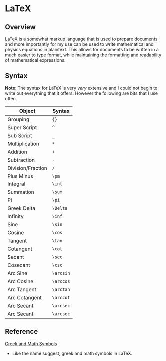 # LaTeX

## Overview

[LaTeX](https://en.wikipedia.org/wiki/LaTeX) is a somewhat markup language that is used to prepare documents and more importantly for my use can be used to write mathematical and physics equations in plaintext. This allows for documents to be written in a much easier to type format, while maintaining the formatting and readability of mathematical expressions.

## Syntax

**Note**: The syntax for LaTeX is very *very* extensive and I could not begin to write out everything that it offers. However the following are bits that I use often.

| Object | Syntax |
| --- | --- | 
| Grouping | `{}`
| Super Script | `^` |
| Sub Script | `_` |
| Multiplication | `*` |
| Addition | `+` |
| Subtraction | `-` |
| Division/Fraction | `/` |
| Plus Minus | `\pm` |
| Integral | `\int` |
| Summation | `\sum` |
| Pi | `\pi` |
| Greek Delta | `\Delta` |
| Infinity | `\inf` |
| Sine | `\sin` |
| Cosine | `\cos` |
| Tangent | `\tan` |
| Cotangent | `\cot` |
| Secant | `\sec` |
| Cosecant | `\csc`
| Arc Sine | `\arcsin` |
| Arc Cosine | `\arccos` |
| Arc Tangent | `\arctan` |
| Arc Cotangent | `\arccot` |
| Arc Secant | `\arcsec` |
| Arc Secant | `\arcsec` |

## Reference

[Greek and Math Symbols](https://www.overleaf.com/learn/latex/List_of_Greek_letters_and_math_symbols)

- Like the name suggest, greek and math symbols in LaTeX.